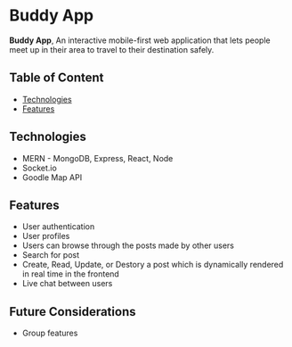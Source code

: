 # Buddy App

**Buddy App**, An interactive mobile-first web application that lets people meet up in their area to travel to their destination safely.

## Table of Content
* [Technologies](#technologies)
* [Features](#features)

## Technologies
* MERN - MongoDB, Express, React, Node
* Socket.io
* Goodle Map API

## Features
* User authentication
* User profiles
* Users can browse through the posts made by other users
* Search for post
* Create, Read, Update, or Destory a post which is dynamically rendered in real time in the frontend
* Live chat between users

## Future Considerations
* Group features
